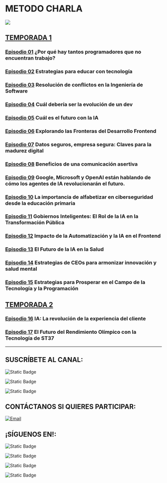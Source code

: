 # METODO CHARLA

![](../images/MC-Encabezado.jpg)
 
## [TEMPORADA 1](./1-Temporada/)

### [**Episodio 01**](./1-Temporada/1-Episodio/) ¿Por qué hay tantos programadores que no encuentran trabajo?

### [**Episodio 02**](./1-Temporada/2-Episodio/) Estrategias para educar con tecnología

### [**Episodio 03**](./1-Temporada/3-Episodio/) Resolución de conflictos en la Ingeniería de Software

### [**Episodio 04**](./1-Temporada/4-Episodio/) Cuál debería ser la evolución de un dev

### [**Episodio 05**](./1-Temporada/5-Episodio/) Cuál es el futuro con la IA

### [**Episodio 06**](./1-Temporada/6-Episodio/) Explorando las Fronteras del Desarrollo Frontend

### [**Episodio 07**](./1-Temporada/7-Episodio/) Datos seguros, empresa segura: Claves para la madurez digital

### [**Episodio 08**](./1-Temporada/8-Episodio/) Beneficios de una comunicación asertiva

### [**Episodio 09**](./1-Temporada/9-Episodio/) Google, Microsoft y OpenAI están hablando de cómo los agentes de IA revolucionarán el futuro.

### [**Episodio 10**](./1-Temporada/10-Episodio/) La importancia de alfabetizar en ciberseguridad desde la educación primaria

### [**Episodio 11**](./1-Temporada/11-Episodio/) Gobiernos Inteligentes: El Rol de la IA en la Transformación Pública

### [**Episodio 12**](./1-Temporada/12-Episodio/) Impacto de la Automatización y la IA en el Frontend

### [**Episodio 13**](./1-Temporada/13-Episodio/) El Futuro de la IA en la Salud

### [**Episodio 14**](./1-Temporada/14-Episodio/) Estrategias de CEOs para armonizar innovación y salud mental

### [**Episodio 15**](./1-Temporada/15-Episodio/) Estrategias para Prosperar en el Campo de la Tecnología y la Programación

## [TEMPORADA 2](./2-Temporada/)

### [**Episodio 16**](./2-Temporada/16-Episodio/) IA: La revolución de la experiencia del cliente

### [**Episodio 17**](./2-Temporada/17-Episodio/) El Futuro del Rendimiento Olímpico con la Tecnología de ST37

<hr/>

## SUSCRÍBETE AL CANAL:
![Static Badge](https://img.shields.io/badge/%40metodocharla-D9D9D9?style=social&logo=youtube&label=%2F&labelColor=%23D9D9D9&link=https%3A%2F%2Fwww.youtube.com%2F%40MetodoCharla)

![Static Badge](https://img.shields.io/badge/%40metodocharla-D9D9D9?style=social&logo=twitch&label=%2F&labelColor=%23D9D9D9&link=https%3A%2F%2Fwww.twitch.tv%2Fmetodocharla)

![Static Badge](https://img.shields.io/badge/%40metodocharla-D9D9D9?style=social&logo=kick&label=%2F&labelColor=%23D9D9D9&link=https%3A%2F%2Fkick.com%2Fmetodocharla)

## CONTÁCTANOS SI QUIERES PARTICIPAR:

[![Email](https://img.shields.io/badge/metodocharla%40gmail.com-email_directo-0D0D0D?style=for-the-badge&logo=gmail&labelColor=%23F2F2F2&color=%23F21D2F)](mailto:metodocharla@gmail.com)

## ¡SÍGUENOS EN!:
![Static Badge](https://img.shields.io/badge/%40metodocharla-D9D9D9?style=social&logo=tiktok&label=%2F&labelColor=%23D9D9D9&link=https%3A%2F%2Ftiktok.com%2F%40metodocharla)

![Static Badge](https://img.shields.io/badge/%40metodocharla-D9D9D9?style=social&logo=instagram&label=%2F&labelColor=%23D9D9D9&link=https%3A%2F%2Finstagram.com%2Fmetodocharla)

![Static Badge](https://img.shields.io/badge/%40metodocharla-D9D9D9?style=social&logo=facebook&label=%2F&labelColor=%23D9D9D9&link=https%3A%2F%2Ffacebook.com%2Fmetodocharla)

![Static Badge](https://img.shields.io/badge/%40metodocharla-D9D9D9?style=social&logo=x&label=%2F&labelColor=%23D9D9D9&link=https%3A%2F%2Ftwitter.com%2Fmetodocharla)
